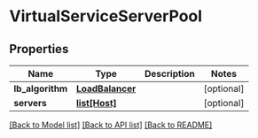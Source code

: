 # VirtualServiceServerPool

## Properties
Name | Type | Description | Notes
------------ | ------------- | ------------- | -------------
**lb_algorithm** | [**LoadBalancer**](LoadBalancer.md) |  | [optional] 
**servers** | [**list[Host]**](Host.md) |  | [optional] 

[[Back to Model list]](../README.md#documentation-for-models) [[Back to API list]](../README.md#documentation-for-api-endpoints) [[Back to README]](../README.md)



